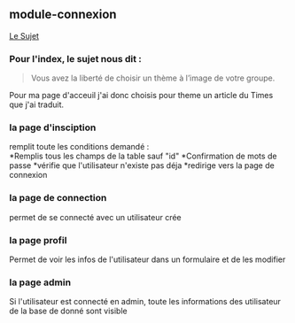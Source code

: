## module-connexion ##

[Le Sujet](https://drive.google.com/file/d/1MNP3aIsKDO_AhvainchOqkE6KqzdXs5d/view)

### Pour l'index, le sujet nous dit : ###
>Vous avez la liberté de choisir un thème à l’image de votre groupe. 

Pour ma page d'acceuil j'ai donc choisis pour theme un article du Times que j'ai traduit.

### la page d'insciption ###
remplit toute les conditions demandé :  
*Remplis tous les champs de la table sauf "id"
*Confirmation de mots de passe
*vérifie que l'utilisateur n'existe pas déja
*redirige vers la page de connexion

### la page de connection ###
permet de se connecté avec un utilisateur crée

### la page profil ###
Permet de voir les infos de l'utilisateur dans un formulaire et de les modifier

### la page admin ###
Si l'utilisateur est connecté en admin, toute les informations des utilisateur de la base de donné sont visible

